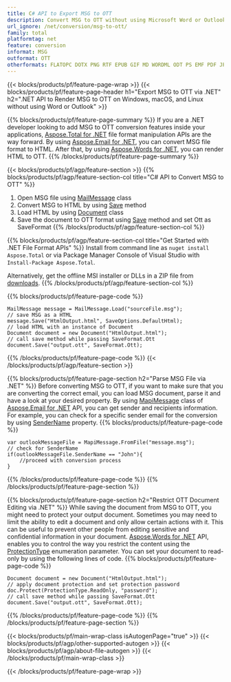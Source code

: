 ```yaml
---
title: C# API to Export MSG to OTT
description: Convert MSG to OTT without using Microsoft Word or Outlook on .NET
url_ignore: /net/conversion/msg-to-ott/
family: total
platformtag: net
feature: conversion
informat: MSG
outformat: OTT
otherformats: FLATOPC DOTX PNG RTF EPUB GIF MD WORDML ODT PS EMF PDF JPEG DOCM DOT DOCX SVG DOC PCL BMP DOTM TEXT XPS TIFF
---
```

{{< blocks/products/pf/feature-page-wrap >}}
{{< blocks/products/pf/feature-page-header h1="Export MSG to OTT via .NET" h2=".NET API to Render MSG to OTT on Windows, macOS, and Linux without using Word or Outlook" >}}

{{% blocks/products/pf/feature-page-summary %}}
If you are a .NET developer looking to add MSG to OTT conversion features inside your applications, [Aspose.Total for .NET](https://products.aspose.com/total/net/) file format manipulation APIs are the way forward. By using [Aspose.Email for .NET](https://products.aspose.com/email/net/), you can convert MSG file format to HTML. After that, by using [Aspose.Words for .NET](https://products.aspose.com/words/net/), you can render HTML to OTT.
{{% /blocks/products/pf/feature-page-summary  %}}

{{< blocks/products/pf/agp/feature-section >}}
{{% blocks/products/pf/agp/feature-section-col title="C# API to Convert MSG to OTT" %}}
1. Open MSG file using [MailMessage](https://apireference.aspose.com/email/net/aspose.email/mailmessage) class
2. Convert MSG to HTML by using [Save](https://apireference.aspose.com/email/net/aspose.email.mailmessage/save/methods/3) method
3. Load HTML by using [Document](https://apireference.aspose.com/words/net/aspose.words/document) class 
4. Save the document to OTT format using [Save](https://apireference.aspose.com/words/net/aspose.words.document/save/methods/4) method and set Ott as SaveFormat
{{% /blocks/products/pf/agp/feature-section-col %}}

{{% blocks/products/pf/agp/feature-section-col title="Get Started with .NET File Format APIs" %}}
Install from command line as ```nuget install Aspose.Total``` or via Package Manager Console of Visual Studio with ```Install-Package Aspose.Total```.

Alternatively, get the offline MSI installer or DLLs in a ZIP file from [downloads](https://downloads.aspose.com/total/net).
{{% /blocks/products/pf/agp/feature-section-col %}}

{{% blocks/products/pf/feature-page-code %}}
```cs// load the MSG file to be converted
MailMessage message = MailMessage.Load("sourceFile.msg");
// save MSG as a HTML 
message.Save("HtmlOutput.html", SaveOptions.DefaultHtml);
// load HTML with an instance of Document
Document document = new Document("HtmlOutput.html");
// call save method while passing SaveFormat.Ott
document.Save("output.ott", SaveFormat.Ott); 
```
{{% /blocks/products/pf/feature-page-code %}}
{{< /blocks/products/pf/agp/feature-section >}}

{{% blocks/products/pf/feature-page-section  h2="Parse MSG File via .NET" %}}
Before converting MSG to OTT, if you want to make sure that you are converting the correct email, you can load MSG document, parse it and have a look at your desired property. By using [MapiMessage](https://apireference.aspose.com/email/net/aspose.email.mapi/mapimessage) class of [Aspose.Email for .NET](https://products.aspose.com/email/net/) API, you can get sender and recipients information. For example, you can check for a specific sender email for the conversion by using [SenderName](https://apireference.aspose.com/email/net/aspose.email.mapi/mapimessage/properties/sendername) property. 
{{% blocks/products/pf/feature-page-code %}}
```cs// instantiate MapiMessage to load an MSG file from disk
var outlookMessageFile = MapiMessage.FromFile("message.msg");
// check for SenderName 
if(outlookMessageFile.SenderName == "John"){
    //proceed with conversion process
}
```
{{% /blocks/products/pf/feature-page-code  %}}
{{% /blocks/products/pf/feature-page-section %}}

{{% blocks/products/pf/feature-page-section  h2="Restrict OTT Document Editing via .NET" %}}
While saving the document from MSG to OTT, you might need to protect your output document. Sometimes you may need to limit the ability to edit a document and only allow certain actions with it. This can be useful to prevent other people from editing sensitive and confidential information in your document. [Aspose.Words for .NET](https://products.aspose.com/words/net/) API, enables you to control the way you restrict the content using the [ProtectionType](https://apireference.aspose.com/words/net/aspose.words/protectiontype) enumeration parameter. You can set your document to read-only by using the following lines of code. 
{{% blocks/products/pf/feature-page-code %}}
```cs// load HTML with an instance of Document
Document document = new Document("HtmlOutput.html");
// apply document protection and set protection password
doc.Protect(ProtectionType.ReadOnly, "password");
// call save method while passing SaveFormat.Ott
document.Save("output.ott", SaveFormat.Ott);  
```
{{% /blocks/products/pf/feature-page-code  %}}
{{% /blocks/products/pf/feature-page-section %}}

{{< blocks/products/pf/main-wrap-class isAutogenPage="true" >}}
{{< blocks/products/pf/agp/other-supported-autogen >}}
{{< blocks/products/pf/agp/about-file-autogen >}}
{{< /blocks/products/pf/main-wrap-class >}}

{{< /blocks/products/pf/feature-page-wrap >}}
